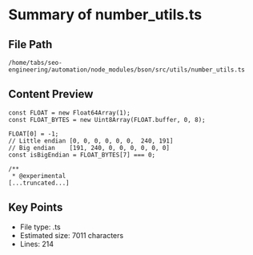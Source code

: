# Summary of number_utils.ts
  
## File Path
`/home/tabs/seo-engineering/automation/node_modules/bson/src/utils/number_utils.ts`

## Content Preview
```
const FLOAT = new Float64Array(1);
const FLOAT_BYTES = new Uint8Array(FLOAT.buffer, 0, 8);

FLOAT[0] = -1;
// Little endian [0, 0, 0, 0, 0, 0,  240, 191]
// Big endian    [191, 240, 0, 0, 0, 0, 0, 0]
const isBigEndian = FLOAT_BYTES[7] === 0;

/**
 * @experimental
[...truncated...]
```

## Key Points
- File type: .ts
- Estimated size: 7011 characters
- Lines: 214
